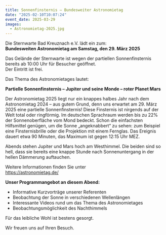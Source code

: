 ```yaml
---
title: Sonnenfinsternis — Bundesweiter Astronomietag
date: "2025-02-10T10:07:24"
event_date: 2025-03-29
images:
  - Astronomietag-2025.jpg
---
```


Die Sternwarte Bad Kreuznach e.V. lädt ein zum:  
**Bundesweiten Astronomietag am Samstag, den 29. März 2025**

Das Gelände der Sternwarte ist wegen der partiellen Sonnenfinsternis bereits ab 10:00 Uhr für Besucher geöffnet.  
Der Eintritt ist frei.

Das Thema des Astronomietages lautet:

**Partielle Sonnenfinsternis – Jupiter und seine Monde – roter Planet Mars**

Der Astronomietag 2025 liegt nur ein knappes halbes Jahr nach dem Astronomietag 2024 – aus gutem Grund, denn uns erwartet am 29. März 2025 eine partielle Sonnenfinsternis! Diese Finsternis ist nirgends auf der Welt total oder ringförmig. Im deutschen Sprachraum werden bis zu 22% der Sonnenoberfläche vom Mond bedeckt. Schon die einfachsten Hilfsmittel genügen, um die Sonne „angeknabbert“ zu sehen: zum Beispiel eine Finsternisbrille oder die Projektion mit einem Fernglas. Das Ereignis dauert etwa 90 Minuten, das Maximum ist gegen 12:15 Uhr MEZ.

Abends stehen Jupiter und Mars hoch am Westhimmel. Die beiden sind so hell, dass sie bereits eine knappe Stunde nach Sonnenuntergang in der hellen Dämmerung auftauchen.

Weitere Informationen finden Sie unter  
https://astronomietag.de/

**Unser Programmangebot an diesem Abend:**

- Informative Kurzvorträge unserer Referenten
- Beobachtung der Sonne in verschiedenen Wellenlängen
- Interessante Videos rund um das Thema des Astronomietages
- Beobachtungsmöglichkeit des Nachthimmels

Für das leibliche Wohl ist bestens gesorgt.

Wir freuen uns auf Ihren Besuch.
